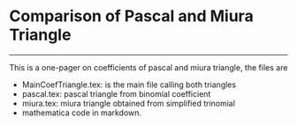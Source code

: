 # Comparison of Pascal and Miura Triangle
---
This is a one-pager on coefficients of pascal and miura triangle, the files are

- MainCoefTriangle.tex: is the main file calling both triangles
- pascal.tex: pascal triangle from binomial coefficient 
- miura.tex: miura triangle obtained from simplified trinomial
- mathematica code in markdown.

